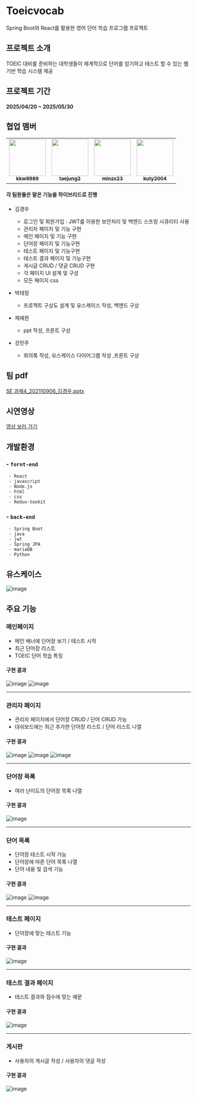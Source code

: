# Toeicvocab
Spring Boot와 React를 활용한 영어 단어 학습 프로그램 프로젝트



## 프로젝트 소개
TOEIC 대비를 준비하는 대학생들이 체계적으로 단어를 암기하고 테스트 할 수 있는 웹 기반 학습 시스템 제공



## 프로젝트 기간
#### 2025/04/20 ~ 2025/05/30



## 협업 멤버
<table>
  <tr>
    <td align="center"><a href="https://github.com/kkw8989"><img src="https://avatars.githubusercontent.com/kkw8989" width="100px;" alt=""/><br /><sub><b>kkw8989</b></sub></a></td>
    <td align="center"><a href="https://github.com/taejung2"><img src="https://avatars.githubusercontent.com/taejung2" width="100px;" alt=""/><br /><sub><b>taejung2</b></sub></a></td>
    <td align="center"><a href="https://github.com/minzx23"><img src="https://avatars.githubusercontent.com/minzx23" width="100px;" alt=""/><br /><sub><b>minzx23</b></sub></a></td>
    <td align="center"><a href="https://github.com/kuty2004"><img src="https://avatars.githubusercontent.com/kuty2004" width="100px;" alt=""/><br /><sub><b>kuty2004</b></sub></a></td>
  </tr>
</table>



#### 각 팀원들은 맡은 기능을 하이브리드로 진행

- 김경우 
  - 로그인 및 회원가입 : JWT를 이용한 보안처리 및 백엔드 스프링 시큐리티 사용
  - 관리자 페이지 및 기능 구현
  - 메인 페이지 및 기능 구현
  - 단어장 페이지 및 기능구현
  - 테스트 페이지 및 기능구현
  - 테스트 결과 페이지 및 기능구현
  - 게시글 CRUD / 댓글 CRUD 구현
  - 각 페이지 UI 설계 및 구성
  - 모든 페이지 css

- 박태정
  - 프로젝트 구상도 설계 및 유스케이스 작성, 백엔드 구상
    
- 채예원
  - ppt 작성, 프론트 구상
  
- 강민주
  - 회의록 작성, 유스케이스 다이어그램 작성 ,프론트 구상
 
## 팀 pdf

[SE 과제4_202110906_김경우.pptx](https://github.com/user-attachments/files/20715636/SE.4_202110906_.pptx)


## 시연영상
  [영상 보러 가기](https://youtu.be/vCiUZxfTASI)



## 개발환경
###  - `fornt-end`
     - React
     - javascript
     - Node.js
     - html
     - css
     - Redux-tookit
     
### - `back-end`
     - Spring Boot
     - java
     - jwt
     - Spring JPA
     - mariaDB
     - Python



## 유스케이스
  ![image](https://github.com/user-attachments/assets/03c476c6-6efa-4cd3-a542-24beec47e20d)


## 주요 기능

### 메인페이지
- 메인 배너에 단어장 보기 / 테스트 시작
- 최근 단어장 리스트
- TOEIC 단어 학습 특징

#### 구현 결과
  ![image](https://github.com/user-attachments/assets/4321e2d4-cb7c-4747-92ae-b4255477fac3)
  ![image](https://github.com/user-attachments/assets/25fb2f2d-55f8-4493-8398-abb8e469c325)

---
### 관리자 페이지
- 관리자 페이지에서 단어장 CRUD / 단어 CRUD 가능
- 대쉬보드에는 최근 추가한 단어장 리스트 / 단어 리스트 나열

#### 구현 결과
![image](https://github.com/user-attachments/assets/9648b3b6-a53a-4291-b37b-d08723c561e6)
![image](https://github.com/user-attachments/assets/f4e8f206-aedc-40eb-850b-d5aaaeecc5dc)
![image](https://github.com/user-attachments/assets/1a0e61ce-84ac-4290-a011-ccc982a03181)


---
### 단어장 목록
- 여러 난이도의 단어장 목록 나열
  
#### 구현 결과
  ![image](https://github.com/user-attachments/assets/c685b866-abb3-4660-9be0-4306090e88a4)

  
---
### 단어 목록
- 단어장 테스트 시작 가능
- 단어장에 따른 단어 목록 나열
- 단어 내용 및 검색 기능

#### 구현 결과
  ![image](https://github.com/user-attachments/assets/29ba5a7a-fc58-4c38-8383-3e90ba0ae51c)
  ![image](https://github.com/user-attachments/assets/d3e77517-0045-4b39-8096-ac64eea0d7ae)


  ---
### 테스트 페이지
- 단어장에 맞는 테스트 기능
  
#### 구현 결과
  ![image](https://github.com/user-attachments/assets/bc2e6d37-1b17-43b8-a2bb-7ea3a54bec88)

  
---
### 테스트 결과 페이지
- 테스트 결과와 점수에 맞는 예문

#### 구현 결과
  ![image](https://github.com/user-attachments/assets/41d1b6b4-85e4-41a3-ac4a-474c1de5e236)

  
---
### 게시판
- 사용자의 게시글 작성 / 사용자의 댓글 작성

#### 구현 결과
  ![image](https://github.com/user-attachments/assets/7cfe0cea-87a6-4e2e-9a2a-5b4796e52ca4)
 


